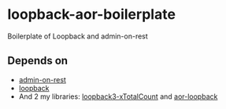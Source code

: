 # loopback-aor-boilerplate

Boilerplate of Loopback and admin-on-rest

Depends on
---------

* [admin-on-rest](https://github.com/marmelab/admin-on-rest)
* [loopback](https://github.com/strongloop/loopback)
* And 2 my libraries: [loopback3-xTotalCount](https://github.com/kimkha/loopback3-xTotalCount) and [aor-loopback](https://github.com/kimkha/aor-loopback)

